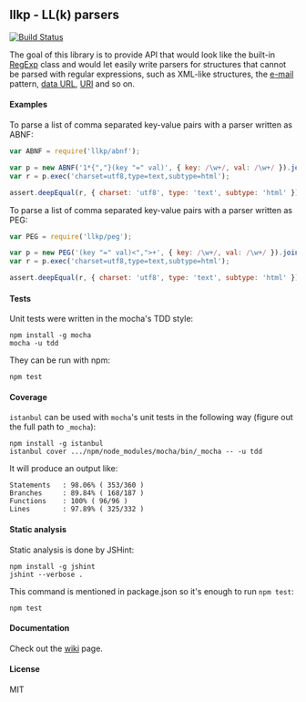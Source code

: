 ## llkp - LL(k) parsers

[![Build Status](https://travis-ci.org/c5f7c9/llkp.png)](https://travis-ci.org/c5f7c9/llkp)

The goal of this library is to provide API that would look like the built-in [RegExp](http://www.ecma-international.org/ecma-262/5.1/#sec-15.10) class and would let easily write parsers for structures that cannot be parsed with regular expressions, such as XML-like structures, the [e-mail](https://www.ietf.org/rfc/rfc0822.txt) pattern, [data URL](https://www.ietf.org/rfc/rfc2397.txt), [URI](http://tools.ietf.org/html/rfc3986) and so on.

#### Examples

To parse a list of comma separated key-value pairs with a parser written as ABNF:

````js
var ABNF = require('llkp/abnf');

var p = new ABNF('1*{","}(key "=" val)', { key: /\w+/, val: /\w+/ }).join(0, 2);
var r = p.exec('charset=utf8,type=text,subtype=html');

assert.deepEqual(r, { charset: 'utf8', type: 'text', subtype: 'html' });
````

To parse a list of comma separated key-value pairs with a parser written as PEG:

````js
var PEG = require('llkp/peg');

var p = new PEG('(key "=" val)<",">+', { key: /\w+/, val: /\w+/ }).join(0, 2);
var r = p.exec('charset=utf8,type=text,subtype=html');

assert.deepEqual(r, { charset: 'utf8', type: 'text', subtype: 'html' });
````

#### Tests

Unit tests were written in the mocha's TDD style:

    npm install -g mocha
    mocha -u tdd

They can be run with npm:

    npm test

#### Coverage

`istanbul` can be used with `mocha`'s unit tests in the following way (figure out the full path to `_mocha`):

    npm install -g istanbul
    istanbul cover .../npm/node_modules/mocha/bin/_mocha -- -u tdd
    
It will produce an output like:

    Statements   : 98.06% ( 353/360 )
    Branches     : 89.84% ( 168/187 )
    Functions    : 100% ( 96/96 )
    Lines        : 97.89% ( 325/332 )

#### Static analysis

Static analysis is done by JSHint:

    npm install -g jshint
    jshint --verbose .

This command is mentioned in package.json so it's enough to run `npm test`:

    npm test
    
#### Documentation

Check out the [wiki](https://github.com/c5f7c9/llkp/wiki/_pages) page.

#### License

MIT
